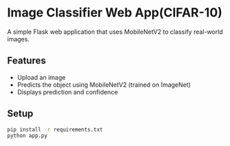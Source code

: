 # Image Classifier Web App(CIFAR-10)

A simple Flask web application that uses MobileNetV2 to classify real-world images.

## Features
- Upload an image
- Predicts the object using MobileNetV2 (trained on ImageNet)
- Displays prediction and confidence

## Setup

```bash
pip install -r requirements.txt
python app.py
